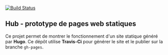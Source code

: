 [![Build Status](https://travis-ci.org/139bercy/hub.svg?branch=master)](https://travis-ci.org/139bercy/hub)

## Hub - prototype de pages web statiques

Ce projet permet de montrer le fonctionnement d'un site statique généré par **Hugo**. Ce dépôt utilise **Travis-Ci** pour générer le site et le publier sur la branche `gh-pages`.

